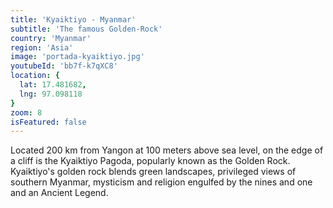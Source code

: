 ```yaml
---
title: 'Kyaiktiyo - Myanmar'
subtitle: 'The famous Golden-Rock'
country: 'Myanmar'
region: 'Asia'
image: 'portada-kyaiktiyo.jpg'
youtubeId: 'bb7f-k7qXC8'
location: {
  lat: 17.481682,
  lng: 97.098118
}
zoom: 8
isFeatured: false
---
```


Located 200 km from Yangon at 100 meters above sea level, on the edge of a cliff is the Kyaiktiyo Pagoda, popularly known as the Golden Rock. Kyaiktiyo's golden rock blends green landscapes, privileged views of southern Myanmar, mysticism and religion engulfed by the nines and one and an Ancient Legend.
